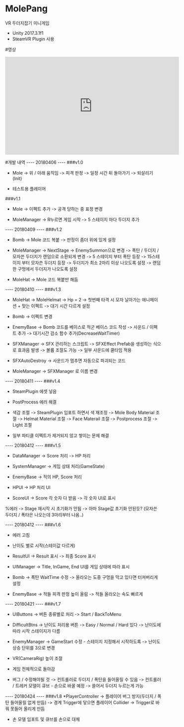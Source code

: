 # MolePang
VR 두더지잡기 미니게임 
- Unity 2017.3.1f1
- SteamVR Plugin 사용

#영상
<iframe width="560" height="315" src="https://www.youtube.com/embed/KFwt_NotHz0" title="YouTube video player" frameborder="0" allow="accelerometer; autoplay; clipboard-write; encrypted-media; gyroscope; picture-in-picture" allowfullscreen=""></iframe>

#개발 내역
---- 20180406 ----
###v1.0 
* Mole
-> 위 / 아래 움직임
-> 피격 판정
-> 일정 시간 뒤 돌아가기
-> 되살리기(Init)

* 테스트용 플레이어

###v1.1
* Mole
-> 이펙트 추가
-> 공격 당하는 중 표정 변경

* MoleManager
-> R누르면 게임 시작
-> 5 스테이지 마다 두더지 추가


---- 20180409 ----
###v1.2
* Bomb
-> Mole 코드 복붙
-> 판정이 좀더 위에 있게 설정

* MoleManager
-> NextStage -> EnemySummon으로 변경
-> 폭탄 / 두더지 / 모자쓴 두더지가 랜덤으로 소환되게 변경
-> 5 스테이지 부터 폭탄 등장
-> 15스테이지 부터 모자쓴 두더지 등장
-> 두더지가 최소 2마리 이상 나오도록 설정
-> 랜덤한 구멍에서 두더지가 나오도록 설정

* MoleHat
-> Mole 코드 복붙만 해둠


---- 20180410 ----
###v1.3
* MoleHat -> MoleHelmat
-> Hp = 2
-> 첫번째 타격 시 모자 날아가는 애니메이션 + 맞는 이펙트
-> 대기 시간 다르게 설정

* Bomb
-> 이펙트 변경

* EnemyBase
-> Bomb 코드를 베이스로 적군 베이스 코드 작성
-> 사운드 / 이펙트 추가
-> 대기시간 감소 함수 추가(DecreaseWaitTimer)

* SFXManager
-> SFX 관리하는 스크립트
-> SFXEffect Prefab을 생성하는 식으로 효과음 발생
-> 볼륨 조절도 가능
-> 일부 사운드에 쿨타임 적용

* SFXAutoDestroy
-> 사운드가 멈추면 자동으로 파괴되는 코드

* MoleManager -> SFXManager 로 이름 변경



---- 20180411 ----
###v1.4
* SteamPlugin 에셋 넣음

* PostProcess 에러 해결

* 색감 조절 -> SteamPlugin 임포트 하면서 색 재조정
-> Mole Body Material 조절
-> Helmat Material 조절
-> Face Materail 조절
-> Postprocess 조절
-> Light 조절

* 일부 파티클 이펙트가 제거되지 않고 쌓이는 문제 해결




---- 20180412 ----
###v1.5
* DataManager
-> Score 처리
-> HP 처리

* SystemManager
-> 게임 상태 처리(GameState)

* EnemyBase
-> 적의 HP, Score 처리

* HPUI
-> HP 처리 UI

* ScoreUI
-> Score 각 숫자 다 받음
-> 각 숫자 UI로 표시

%에러
-> Stage 재시작 시 초기화가 안됨 -> 아마 Stage값 초기화 안된듯?
(모자쓴 두더지 / 폭타은 나오는데 3마리부터 나옴..)



---- 20180412 ----
###v1.6
* 에러 고침

* 난이도 별로 시작(스테이값 다르게)

* ResultUI
-> Result 표시
-> 최종 Score 표시

* UIManager
-> Title, InGame, End UI를 게임 상태에 따라 표시

* Bomb
-> 폭탄 WaitTime 수정
-> 올라오는 도중 구멍을 막고 있다면 터져버리게 설정

* EnemyBase
-> 적들 피격 판정 높이 올림
-> 적들 올라오는 속도 빠르게



---- 20180421 ----
###v1.7
* UIButtons
-> 버튼 종류별로 처리
-> Start / BackToMenu

* DifficultBtns
-> 난이도 처리용 버튼
-> Easy / Normal / Hard 있다
-> 난이도에따라 시작 스테이지가 다름

* EnemyManager
-> GameStart 수정 - 스테이지 지정해서 시작하도록
-> 난이도 상승 단위를 3으로 변경

* VR(CameraRig) 높이 조절

* 게임 전체적으로 돌아감

* 버그 / 수정해야될 것
-> 컨트롤러로 두더지 / 폭탄을 들어올릴 수 있음
-> 컨트롤러 / 트레커 모델이 큐브 - 손으로 바꿀 예정
-> 쓸어서 두더지 누르는게 가능



---- 20180424 ----
###v1.8
*PlayerController
-> 플레이어 버그 방지(두더지 / 폭탄 들어올릴 없게 만듬)
-> 경계 Trigger에 닿으면 플레이어 Collider -> Trigger로 바꿔 못들어 올리게 만듬

* 손 모델 임포트 및 큐브를 손으로 대체